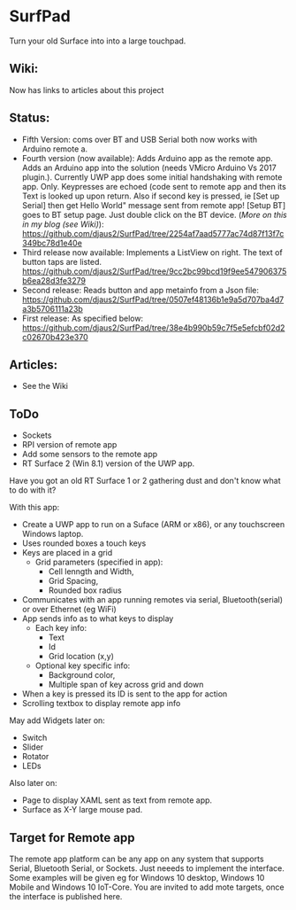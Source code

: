 # SurfPad
Turn your old Surface into into a large touchpad.

## Wiki: 
Now has links to articles about this project

## Status:
- Fifth Version: coms over BT and USB Serial both now works with Arduino remote a.
- Fourth version (now available): Adds Arduino app as the remote app. Adds an Arduino app into the solution (needs VMicro Arduino Vs 2017 plugin.). Currently UWP app does some initial handshaking with remote app. Only. Keypresses are echoed (code sent to remote app and then its Text is looked up upon return. Also if second key is pressed, ie [Set up Serial] then get Hello World" message sent from remote app! [Setup BT] goes to BT setup page. Just double click on the BT device. (*More on this in my blog (see Wiki)*): https://github.com/djaus2/SurfPad/tree/2254af7aad5777ac74d87f13f7c349bc78d1e40e
- Third release now available: Implements a ListView on right. The text of button taps are listed.
https://github.com/djaus2/SurfPad/tree/9cc2bc99bcd19f9ee547906375b6ea28d3fe3279
- Second release: Reads button and app metainfo from a Json file: https://github.com/djaus2/SurfPad/tree/0507ef48136b1e9a5d707ba4d7a3b5706111a23b
- First release: As specified below:
https://github.com/djaus2/SurfPad/tree/38e4b990b59c7f5e5efcbf02d2c02670b423e370

## Articles:
- See the Wiki

## ToDo
- Sockets
- RPI version of remote app
- Add some sensors to the remote app
- RT Surface 2 (Win 8.1) version of the UWP app.

Have you got an old RT Surface 1 or 2 gathering dust and don't know what to do with it?

With this app:
- Create a UWP app to run on a Suface (ARM or x86), or any touchscreen Windows laptop.
- Uses rounded boxes a touch keys
- Keys are placed in a grid
  - Grid parameters (specified in app): 
      - Cell lenngth and Width, 
      - Grid Spacing, 
      - Rounded box radius
- Communicates with an app running remotes via serial, Bluetooth(serial) or over Ethernet (eg WiFi)
- App sends info as to what keys to display 
  - Each key info:
    - Text
    - Id
    - Grid location (x,y)
  - Optional key specific info:
    - Background color, 
    - Multiple span of key across grid and down
- When a key is pressed its ID is sent to the app for action
- Scrolling textbox to display remote app info

May add Widgets later on:
- Switch
- Slider
- Rotator
- LEDs

Also later on:
- Page to display XAML sent as text from remote app.
- Surface as X-Y large mouse pad.

## Target for Remote app
The remote app platform can be any app on any system that supports Serial, Bluetooth Serial, or Sockets. Just neeeds to implement the interface. Some examples will be given eg for Windows 10 desktop, Windows 10 Mobile and Windows 10 IoT-Core. You are invited to add mote targets, once the interface is published here.
